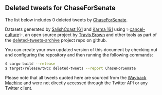 ## Deleted tweets for ChaseForSenate

The list below includes 0 deleted tweets by
[ChaseForSenate](https://twitter.com/ChaseForSenate).



Datasets generated by [SalishCoast 161](https://twitter.com/SalishCoastA) and [Karma 161](https://twitter.com/KarmaOneSixOne)
using ✨[cancel-culture](https://github.com/travisbrown/cancel-culture)✨, an open source project by [Travis Brown](https://twitter.com/travisbrown) 
and other tools as part of the [deleted-tweets-archive](https://github.com/salcoast/deleted-tweets-archive/) project repo on github.

You can create your own updated version of this document by checking out and configuring the
repository and then running the following commands:

```bash
$ cargo build --release
$ target/release/twcc deleted-tweets --report ChaseForSenate
```

Please note that all tweets quoted here are sourced from the
[Wayback Machine](https://web.archive.org) and were not directly accessed through the Twitter API or
any Twitter client.

